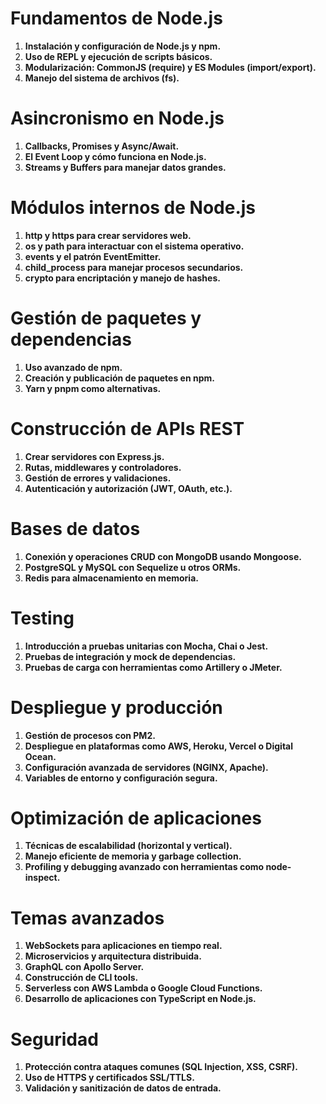 # Fundamentos de Node.js

1. **Instalación y configuración de Node.js y npm.**
2. **Uso de REPL y ejecución de scripts básicos.**
3. **Modularización: CommonJS (require) y ES Modules (import/export).**
4. **Manejo del sistema de archivos (fs).**

# Asincronismo en Node.js

1. **Callbacks, Promises y Async/Await.**
2. **El Event Loop y cómo funciona en Node.js.**
3. **Streams y Buffers para manejar datos grandes.**

# Módulos internos de Node.js

1. **http y https para crear servidores web.**
2. **os y path para interactuar con el sistema operativo.**
3. **events y el patrón EventEmitter.**
4. **child_process para manejar procesos secundarios.**
5. **crypto para encriptación y manejo de hashes.**

# Gestión de paquetes y dependencias

1. **Uso avanzado de npm.**
2. **Creación y publicación de paquetes en npm.**
3. **Yarn y pnpm como alternativas.**

# Construcción de APIs REST

1. **Crear servidores con Express.js.**
2. **Rutas, middlewares y controladores.**
3. **Gestión de errores y validaciones.**
4. **Autenticación y autorización (JWT, OAuth, etc.).**

# Bases de datos

1. **Conexión y operaciones CRUD con MongoDB usando Mongoose.**
2. **PostgreSQL y MySQL con Sequelize u otros ORMs.**
3. **Redis para almacenamiento en memoria.**

# Testing

1. **Introducción a pruebas unitarias con Mocha, Chai o Jest.**
2. **Pruebas de integración y mock de dependencias.**
3. **Pruebas de carga con herramientas como Artillery o JMeter.**

# Despliegue y producción

1. **Gestión de procesos con PM2.**
2. **Despliegue en plataformas como AWS, Heroku, Vercel o Digital Ocean.**
3. **Configuración avanzada de servidores (NGINX, Apache).**
4. **Variables de entorno y configuración segura.**

# Optimización de aplicaciones

1. **Técnicas de escalabilidad (horizontal y vertical).**
2. **Manejo eficiente de memoria y garbage collection.**
3. **Profiling y debugging avanzado con herramientas como node-inspect.**

# Temas avanzados

1. **WebSockets para aplicaciones en tiempo real.**
2. **Microservicios y arquitectura distribuida.**
3. **GraphQL con Apollo Server.**
4. **Construcción de CLI tools.**
5. **Serverless con AWS Lambda o Google Cloud Functions.**
6. **Desarrollo de aplicaciones con TypeScript en Node.js.**

# Seguridad

1. **Protección contra ataques comunes (SQL Injection, XSS, CSRF).**
2. **Uso de HTTPS y certificados SSL/TTLS.**
3. **Validación y sanitización de datos de entrada.**